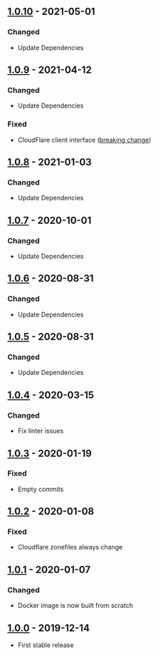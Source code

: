 ## [1.0.10](https://github.com/anton-yurchenko/dns-exporter/releases/tag/v1.0.10) - 2021-05-01
### Changed
- Update Dependencies

## [1.0.9](https://github.com/anton-yurchenko/dns-exporter/releases/tag/v1.0.9) - 2021-04-12
### Changed
- Update Dependencies

### Fixed
- CloudFlare client interface ([breaking change](https://github.com/cloudflare/cloudflare-go/commit/0047fb41348f4fb8e1a09cc5ec2d25ecb37436dc))

## [1.0.8](https://github.com/anton-yurchenko/dns-exporter/releases/tag/v1.0.8) - 2021-01-03
### Changed
- Update Dependencies

## [1.0.7](https://github.com/anton-yurchenko/dns-exporter/releases/tag/v1.0.7) - 2020-10-01
### Changed
- Update Dependencies

## [1.0.6](https://github.com/anton-yurchenko/dns-exporter/releases/tag/v1.0.6) - 2020-08-31
### Changed
- Update Dependencies

## [1.0.5](https://github.com/anton-yurchenko/dns-exporter/releases/tag/v1.0.5) - 2020-08-31
### Changed
- Update Dependencies

## [1.0.4](https://github.com/anton-yurchenko/dns-exporter/releases/tag/v1.0.4) - 2020-03-15
### Changed
- Fix linter issues

## [1.0.3](https://github.com/anton-yurchenko/dns-exporter/releases/tag/v1.0.3) - 2020-01-19
### Fixed
- Empty commits

## [1.0.2](https://github.com/anton-yurchenko/dns-exporter/releases/tag/v1.0.2) - 2020-01-08
### Fixed
- Cloudflare zonefiles always change

## [1.0.1](https://github.com/anton-yurchenko/dns-exporter/releases/tag/v1.0.1) - 2020-01-07
### Changed
- Docker image is now built from scratch

## [1.0.0](https://github.com/anton-yurchenko/dns-exporter/releases/tag/v1.0.0) - 2019-12-14
- First stable release